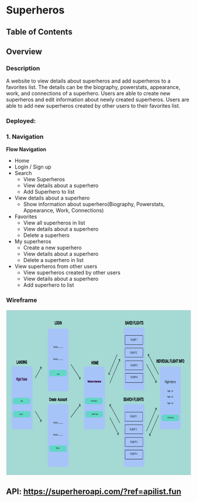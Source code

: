 # Superheros

## Table of Contents

## Overview

### Description
A website to view details about superheros and add superheros to a favorites list. The details can be the biography, powerstats, appearance, work, and connections of a superhero. Users are able to create new superheros and edit information 
about newly created superheros. Users are able to add new superheros created by other users to their favorites list. 

### Deployed: 

### 1. Navigation

**Flow Navigation**

* Home 
* Login / Sign up
* Search 
  * View Superheros
  * View details about a superhero
  * Add Superhero to list
* View details about a superhero
  * Show information about superhero(Biography, Powerstats, Appearance, Work, Connections)
* Favorites 
  * View all superheros in list
  * View details about a superhero
  * Delete a superhero
* My superheros
  * Create a new superhero
  * View details about a superhero
  * Delete a superhero in list
* View superheros from other users
  * View superheros created by other users
  * View details about a superhero
  * Add superhero to list
  
### Wireframe
<img style="border: 1px solid rgba(0, 0, 0, 0.1);" width="800" height="450" src="https://github.com/BorisMarin8004/FlightTicket/blob/update_readme/FlightTicketFigma.png?raw=true"/>

## API: https://superheroapi.com/?ref=apilist.fun
